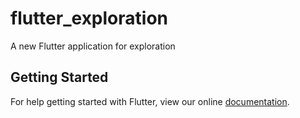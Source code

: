 # flutter_exploration

A new Flutter application for exploration

## Getting Started

For help getting started with Flutter, view our online
[documentation](https://flutter.io/).
